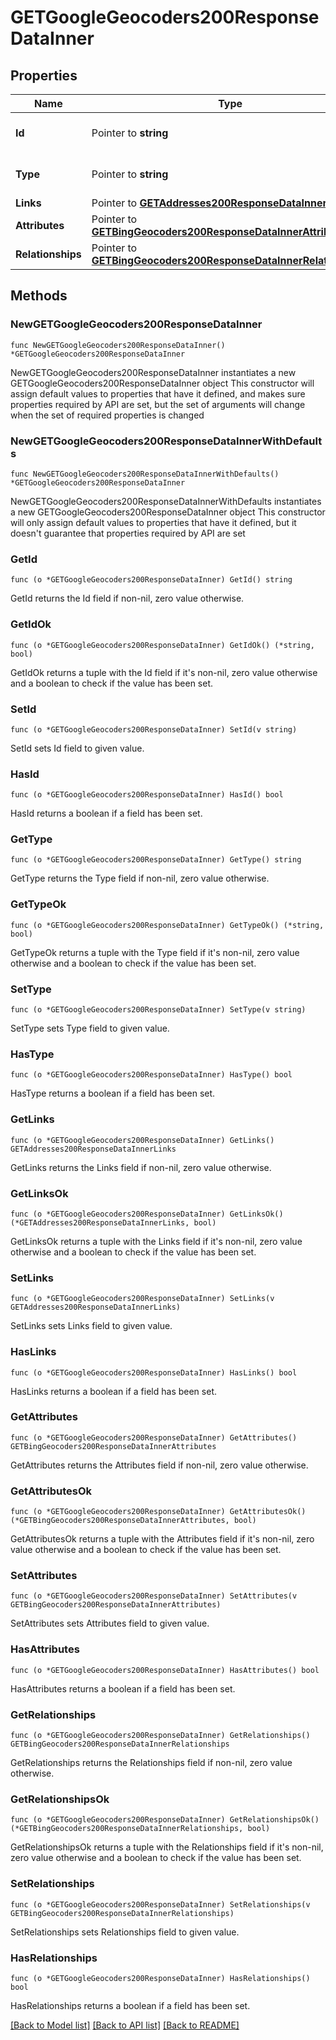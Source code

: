 # GETGoogleGeocoders200ResponseDataInner

## Properties

Name | Type | Description | Notes
------------ | ------------- | ------------- | -------------
**Id** | Pointer to **string** | The resource&#39;s id | [optional] 
**Type** | Pointer to **string** | The resource&#39;s type | [optional] 
**Links** | Pointer to [**GETAddresses200ResponseDataInnerLinks**](GETAddresses200ResponseDataInnerLinks.md) |  | [optional] 
**Attributes** | Pointer to [**GETBingGeocoders200ResponseDataInnerAttributes**](GETBingGeocoders200ResponseDataInnerAttributes.md) |  | [optional] 
**Relationships** | Pointer to [**GETBingGeocoders200ResponseDataInnerRelationships**](GETBingGeocoders200ResponseDataInnerRelationships.md) |  | [optional] 

## Methods

### NewGETGoogleGeocoders200ResponseDataInner

`func NewGETGoogleGeocoders200ResponseDataInner() *GETGoogleGeocoders200ResponseDataInner`

NewGETGoogleGeocoders200ResponseDataInner instantiates a new GETGoogleGeocoders200ResponseDataInner object
This constructor will assign default values to properties that have it defined,
and makes sure properties required by API are set, but the set of arguments
will change when the set of required properties is changed

### NewGETGoogleGeocoders200ResponseDataInnerWithDefaults

`func NewGETGoogleGeocoders200ResponseDataInnerWithDefaults() *GETGoogleGeocoders200ResponseDataInner`

NewGETGoogleGeocoders200ResponseDataInnerWithDefaults instantiates a new GETGoogleGeocoders200ResponseDataInner object
This constructor will only assign default values to properties that have it defined,
but it doesn't guarantee that properties required by API are set

### GetId

`func (o *GETGoogleGeocoders200ResponseDataInner) GetId() string`

GetId returns the Id field if non-nil, zero value otherwise.

### GetIdOk

`func (o *GETGoogleGeocoders200ResponseDataInner) GetIdOk() (*string, bool)`

GetIdOk returns a tuple with the Id field if it's non-nil, zero value otherwise
and a boolean to check if the value has been set.

### SetId

`func (o *GETGoogleGeocoders200ResponseDataInner) SetId(v string)`

SetId sets Id field to given value.

### HasId

`func (o *GETGoogleGeocoders200ResponseDataInner) HasId() bool`

HasId returns a boolean if a field has been set.

### GetType

`func (o *GETGoogleGeocoders200ResponseDataInner) GetType() string`

GetType returns the Type field if non-nil, zero value otherwise.

### GetTypeOk

`func (o *GETGoogleGeocoders200ResponseDataInner) GetTypeOk() (*string, bool)`

GetTypeOk returns a tuple with the Type field if it's non-nil, zero value otherwise
and a boolean to check if the value has been set.

### SetType

`func (o *GETGoogleGeocoders200ResponseDataInner) SetType(v string)`

SetType sets Type field to given value.

### HasType

`func (o *GETGoogleGeocoders200ResponseDataInner) HasType() bool`

HasType returns a boolean if a field has been set.

### GetLinks

`func (o *GETGoogleGeocoders200ResponseDataInner) GetLinks() GETAddresses200ResponseDataInnerLinks`

GetLinks returns the Links field if non-nil, zero value otherwise.

### GetLinksOk

`func (o *GETGoogleGeocoders200ResponseDataInner) GetLinksOk() (*GETAddresses200ResponseDataInnerLinks, bool)`

GetLinksOk returns a tuple with the Links field if it's non-nil, zero value otherwise
and a boolean to check if the value has been set.

### SetLinks

`func (o *GETGoogleGeocoders200ResponseDataInner) SetLinks(v GETAddresses200ResponseDataInnerLinks)`

SetLinks sets Links field to given value.

### HasLinks

`func (o *GETGoogleGeocoders200ResponseDataInner) HasLinks() bool`

HasLinks returns a boolean if a field has been set.

### GetAttributes

`func (o *GETGoogleGeocoders200ResponseDataInner) GetAttributes() GETBingGeocoders200ResponseDataInnerAttributes`

GetAttributes returns the Attributes field if non-nil, zero value otherwise.

### GetAttributesOk

`func (o *GETGoogleGeocoders200ResponseDataInner) GetAttributesOk() (*GETBingGeocoders200ResponseDataInnerAttributes, bool)`

GetAttributesOk returns a tuple with the Attributes field if it's non-nil, zero value otherwise
and a boolean to check if the value has been set.

### SetAttributes

`func (o *GETGoogleGeocoders200ResponseDataInner) SetAttributes(v GETBingGeocoders200ResponseDataInnerAttributes)`

SetAttributes sets Attributes field to given value.

### HasAttributes

`func (o *GETGoogleGeocoders200ResponseDataInner) HasAttributes() bool`

HasAttributes returns a boolean if a field has been set.

### GetRelationships

`func (o *GETGoogleGeocoders200ResponseDataInner) GetRelationships() GETBingGeocoders200ResponseDataInnerRelationships`

GetRelationships returns the Relationships field if non-nil, zero value otherwise.

### GetRelationshipsOk

`func (o *GETGoogleGeocoders200ResponseDataInner) GetRelationshipsOk() (*GETBingGeocoders200ResponseDataInnerRelationships, bool)`

GetRelationshipsOk returns a tuple with the Relationships field if it's non-nil, zero value otherwise
and a boolean to check if the value has been set.

### SetRelationships

`func (o *GETGoogleGeocoders200ResponseDataInner) SetRelationships(v GETBingGeocoders200ResponseDataInnerRelationships)`

SetRelationships sets Relationships field to given value.

### HasRelationships

`func (o *GETGoogleGeocoders200ResponseDataInner) HasRelationships() bool`

HasRelationships returns a boolean if a field has been set.


[[Back to Model list]](../README.md#documentation-for-models) [[Back to API list]](../README.md#documentation-for-api-endpoints) [[Back to README]](../README.md)


